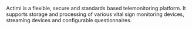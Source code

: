 Actimi is a flexible, secure and standards based telemonitoring platform. It supports storage and processing of various vital sign monitoring devices, streaming devices and configurable questionnaires.
